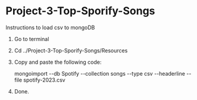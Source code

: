 # Project-3-Top-Sporify-Songs

Instructions to load csv to mongoDB

1. Go to terminal
2. Cd ../Project-3-Top-Sporify-Songs/Resources
3. Copy and paste the following code:

	mongoimport --db Spotify --collection songs --type csv --headerline --file spotify-2023.csv

4. Done.